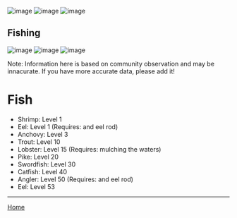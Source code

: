 ![image](https://github.com/fishbotapp/fishbotwiki/assets/163616414/42361705-6b97-4b10-b836-c7383b95167f) ![image](https://github.com/fishbotapp/fishbotwiki/assets/163616414/42361705-6b97-4b10-b836-c7383b95167f)  ![image](https://github.com/fishbotapp/fishbotwiki/assets/163616414/42361705-6b97-4b10-b836-c7383b95167f) 
## Fishing ## 
![image](https://github.com/fishbotapp/fishbotwiki/assets/163616414/42361705-6b97-4b10-b836-c7383b95167f)  ![image](https://github.com/fishbotapp/fishbotwiki/assets/163616414/42361705-6b97-4b10-b836-c7383b95167f)  ![image](https://github.com/fishbotapp/fishbotwiki/assets/163616414/42361705-6b97-4b10-b836-c7383b95167f) 


Note: Information here is based on community observation and may be innacurate. If you have more accurate data, please add it!

# Fish

- Shrimp: Level 1
- Eel: Level 1 (Requires: and eel rod)
- Anchovy: Level 3
- Trout: Level 10
- Lobster: Level 15 (Requires: mulching the waters)
- Pike: Level 20
- Swordfish: Level 30
- Catfish: Level 40
- Angler: Level 50 (Requires: and eel rod)
- Eel: Level 53




-----------------------------

[Home](https://fishbotapp.github.io/fishbotwiki/)

